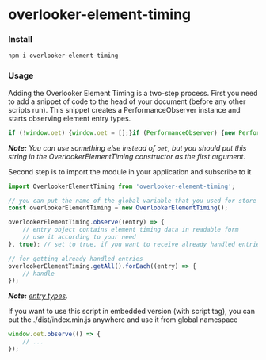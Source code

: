 # overlooker-element-timing

### Install
```
npm i overlooker-element-timing
```

### Usage
Adding the Overlooker Element Timing is a two-step process. 
First you need to add a snippet of code to the head of your document (before any other scripts run). 
This snippet creates a PerformanceObserver instance and starts observing element entry types.

```js
if (!window.oet) {window.oet = [];}if (PerformanceObserver) {new PerformanceObserver(function (l) {window.oet.push.apply(window.oet, l.getEntries());}).observe({ entryTypes: ['element'] });}
```

*__Note:__ You can use something else instead of `oet`, but you should put this string in the OverlookerElementTiming constructor as the first argument.*

Second step is to import the module in your application and subscribe to it
```js
import OverlookerElementTiming from 'overlooker-element-timing';

// you can put the name of the global variable that you used for store entries, in the first argument (default = 'oet')
const overlookerElementTiming = new OverlookerElementTiming();

overlookerElementTiming.observe((entry) => {
    // entry object contains element timing data in readable form
    // use it according to your need
}, true); // set to true, if you want to receive already handled entries; 

// for getting already handled entries
overlookerElementTiming.getAll().forEach((entry) => {
    // handle
});
```
*__Note:__ [entry types](https://github.com/overlookerjs/overlooker-element-timing/blob/master/index.d.ts).*


If you want to use this script in embedded version (with script tag), you can put the ./dist/index.min.js anywhere and use it from global namespace
```js
window.oet.observe(() => {
    // ...
});
```
